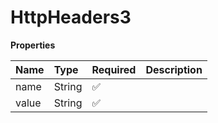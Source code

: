 # HttpHeaders3

**Properties**

| Name  | Type   | Required | Description |
| :---- | :----- | :------- | :---------- |
| name  | String | ✅       |             |
| value | String | ✅       |             |
